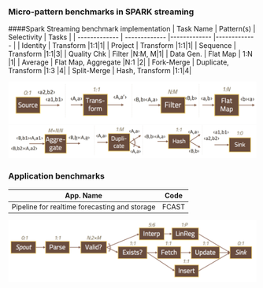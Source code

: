 ### Micro-pattern benchmarks in SPARK streaming 
####Spark Streaming benchmark implementation
| Task Name  | Pattern(s) | Selectivity | Tasks |
| ------------- | ------------- |------------- |------------- |
| Identity  | Transform   |1:1|1|
| Project   | Transform   |1:1|1|
| Sequence   | Transform   |1:1|3|
|   Quality Chk  | Filter   |N:M, M|1|
|   Data Gen. | Flat Map   | 1:N |1|
|   Average | Flat Map, Aggregate   |N:1 |2|
|   Fork-Merge | Duplicate, Transform   |1:3 |4|
|   Split-Merge | Hash, Transform   |1:1|4|

![MICRO1](https://github.com/anshuiisc/FIG/blob/master/micro1.png)
![MICRO2](https://github.com/anshuiisc/FIG/blob/master/micor2.png)

### Application  benchmarks 
| App. Name  | Code |
| ------------- | ------------- |
| Pipeline for realtime forecasting and storage  | FCAST   |

<!--

| Predictive Analytics dataflow   | PRED   |


- Steps to run benchmark's
- Once cloned  run 
    ```
   mvn clean compile package -DskipTests
    ```
- To submit jar microbenchmarks- 
 ```
 storm jar <stormJarPath>   in.dream_lab.bm.stream_iot.storm.topo.micro.MicroTopologyDriver  C  <microTaskName>  <inputDataFilePath used by CustomEventGen and spout>   PLUG-<expNum>  <rate as 1x,2x>  <outputLogPath>   <tasks.properties File Path>   <TopoName>
 
 
 ```
 !-->



![FCAST](https://github.com/anshuiisc/FIG/blob/master/FCAST.png)


